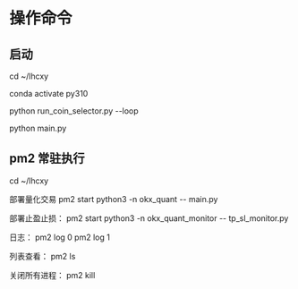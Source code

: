 # 操作命令

## 启动

cd ~/lhcxy

conda activate py310

python run_coin_selector.py --loop

python main.py

## pm2 常驻执行
cd ~/lhcxy

部署量化交易
pm2 start python3 -n okx_quant -- main.py 

部署⽌盈⽌损：
pm2 start python3 -n okx_quant_monitor -- tp_sl_monitor.py

日志：
pm2 log 0
pm2 log 1

列表查看：
pm2 ls

关闭所有进程：
pm2 kill